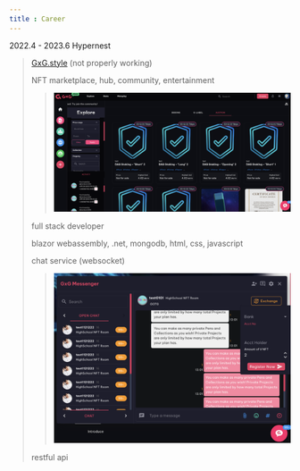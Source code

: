 ```yaml
---
title : Career
---
```


2022.4 - 2023.6 Hypernest

> [GxG.style](https://gxg.style) (not properly working)
>
> NFT marketplace, hub, community, entertainment
>
> > ![Alt text](/assets/career/hypernest/nft.png)
>
> full stack developer
>
> blazor webassembly, .net, mongodb, html, css, javascript
>
> chat service (websocket)
>
> > ![Alt text](/assets/career/hypernest/chat.png)
>
> restful api
